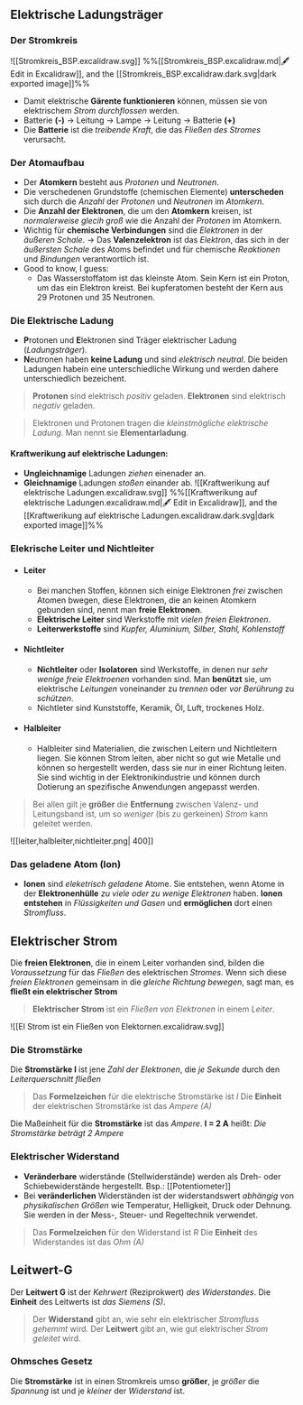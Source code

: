 ## Elektrische Ladungsträger
### Der Stromkreis
![[Stromkreis_BSP.excalidraw.svg]]
%%[[Stromkreis_BSP.excalidraw.md|🖋 Edit in Excalidraw]], and the [[Stromkreis_BSP.excalidraw.dark.svg|dark exported image]]%%
- Damit elektrische **Gärente funktionieren** können, müssen sie von elektrischem *Strom durchflossen* werden.
- Batterie **(-)** → Leitung → Lampe → Leitung → Batterie **(+)** 
- Die **Batterie** ist die *treibende Kraft*, die das *Fließen des Stromes* verursacht.

### Der Atomaufbau
- Der **Atomkern** besteht aus *Protonen* und *Neutronen*.
- Die verschedenen Grundstoffe (chemischen Elemente) **unterscheden** sich durch die *Anzahl* der *Protonen* und *Neutronen* im *Atomkern*.
- Die **Anzahl der Elektronen**, die um den **Atomkern** kreisen, ist *normalerweise glecih groß* wie die Anzahl der *Protonen* im Atomkern.
- Wichtig für **chemische Verbindungen** sind die *Elektronen* in der *äußeren Schale*.
  → Das **Valenzelektron** ist das *Elektron*, das sich in der *äußersten Schale* des Atoms befindet und für chemische *Reaktionen* und *Bindungen* verantwortlich ist.
- Good to know, I guess:
	- Das Wasserstoffatom ist das kleinste Atom. Sein Kern ist ein Proton,  um das ein Elektron kreist. Bei kupferatomen besteht der Kern aus 29 Protonen und 35 Neutronen.

### Die Elektrische Ladung
- **P**rotonen und **E**lektronen sind Träger elektrischer Ladung (*Ladungsträger*).
- **N**eutronen haben **keine Ladung** und sind *elektrisch neutral*. Die beiden Ladungen habein eine unterschiedliche Wirkung und werden dahere unterschiedlich bezeichent.

>**Protonen** sind elektrisch *positiv* geladen.
>**Elektronen** sind elektrisch *negativ* geladen.

>Elektronen und Protonen tragen die *kleinstmögliche elektrische Ladung*. Man nennt sie **Elementarladung**.

 #### Kraftwerikung auf elektrische Ladungen:
 - **Ungleichnamige** Ladungen *ziehen* einenader an. 
 - **Gleichnamige** Ladungen *stoßen* einander ab.
![[Kraftwerikung auf elektrische Ladungen.excalidraw.svg]]
%%[[Kraftwerikung auf elektrische Ladungen.excalidraw.md|🖋 Edit in Excalidraw]], and the [[Kraftwerikung auf elektrische Ladungen.excalidraw.dark.svg|dark exported image]]%%
### Elekrische Leiter und Nichtleiter
- #### Leiter
	- Bei manchen Stoffen, können sich einige Elektronen *frei* zwischen Atomen bwegen, diese Elektronen, die an keinen Atomkern gebunden sind, nennt man **freie Elektronen**.
	-  **Elektrische Leiter** sind Werkstoffe mit *vielen freien Elektronen*.
	- **Leiterwerkstoffe** sind *Kupfer, Aluminium, Silber, Stahl, Kohlenstoff*
- #### Nichtleiter
	- **Nichtleiter** oder **Isolatoren** sind Werkstoffe, in denen nur *sehr wenige freie Elektroenen* vorhanden sind. Man **benützt** sie, um elektrische *Leitungen* voneinander zu *trennen* oder *vor Berührung* zu *schützen*.
	- Nichtleter sind Kunststoffe, Keramik, Öl, Luft, trockenes Holz.
- #### Halbleiter
	- Halbleiter sind Materialien, die zwischen Leitern und Nichtleitern liegen. Sie können Strom leiten, aber nicht so gut wie Metalle und können so hergestellt werden, dass sie nur in einer Richtung leiten. Sie sind wichtig in der Elektronikindustrie und können durch Dotierung an spezifische Anwendungen angepasst werden.
 
>Bei allen gilt je **größer** die **Entfernung** zwischen Valenz- und Leitungsband ist, um so *weniger* (bis zu gerkeinen) *Strom* kann geleitet werden.

![[leiter,halbleiter,nichtleiter.png| 400]]

### Das geladene Atom (Ion)
- **Ionen** sind *eleketrisch geladene* Atome. Sie entstehen, wenn Atome in der **Elektronenhülle** *zu viele oder zu wenige Elektronen* haben. **Ionen entstehen** in *Flüssigkeiten und Gasen* und **ermöglichen** dort einen *Stromfluss*.


## Elektrischer Strom

Die **freien Elektronen**, die in einem Leiter vorhanden sind, bilden die *Voraussetzung* für das *Fließen* des elektrischen *Stromes*. Wenn sich diese *freien Elektronen* gemeinsam in die *gleiche Richtung bewegen*, sagt man, es **fließt ein elektrischer Strom**

>**Elektrischer Strom** ist ein *Fließen von Elektronen* in einem *Leiter*.

![[El Strom ist ein Fließen von Elektornen.excalidraw.svg]]
  
### Die Stromstärke
Die **Stromstärke I** ist jene *Zahl der Elektronen*, die *je Sekunde* durch den *Leiterquerschnitt fließen*
>Das **Formelzeichen** für die elektrische Stromstärke ist *I* 
>Die **Einheit** der elektrischen Stromstärke ist das *Ampere (A)*


Die Maßeinheit für die **Stromstärke** ist das *Ampere*.
**I = 2 A** heißt: *Die Stromstärke beträgt 2 Ampere*

### Elektrischer Widerstand
- **Veränderbare** widerstände (Stellwiderstände) werden als Dreh- oder Schiebewiderstände hergestellt. Bsp.: [[Potentiometer]]
- Bei **veränderlichen** Widerständen ist der widerstandswert *abhängig* von *physikalischen Größen* wie Temperatur, Helligkeit, Druck oder Dehnung. Sie werden in der Mess-, Steuer- und Regeltechnik verwendet.


>Das **Formelzeichen** für den Widerstand ist *R* 
>Die **Einheit** des Widerstandes ist das *Ohm (A)*

## Leitwert-G 
Der **Leitwert G** ist der *Kehrwert* (Reziprokwert) *des Widerstandes*. Die **Einheit** des Leitwerts ist *das Siemens (S)*.

 >Der **Widerstand** gibt an, wie sehr ein elektrischer *Stromfluss gehemmt* wird.
 >Der **Leitwert** gibt an, wie gut elektrischer *Strom geleitet* wird.
 
### Ohmsches Gesetz
Die **Stromstärke** ist in einen Stromkreis umso **größer**, je *größer* die *Spannung* ist und je *kleiner* der *Widerstand* ist.
